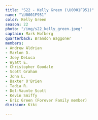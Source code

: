 ```yaml
---
title: "S22 - Kelly Green (\U0001F951)"
name: "\U0001F951"
color: Kelly Green
season: 22
photo: "/img/s22_kelly_green.jpeg"
captain: Mark Hofberg
quarterback: Brandon Waggoner
members:
- Andrew Aldrian
- Marlon D.
- Joey DeLuca
- Wyatt E.
- Christopher Goodale
- Scott Graham
- John L.
- Baxter O'Brien
- Tadia R.
- Del-Vaunte Scott
- Kevin Smiffy
- Eric Green (Forever Family member)
division: Kiki

---
```

